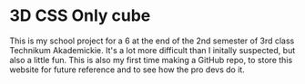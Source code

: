# 3D CSS Only cube
This is my school project for a 6 at the end of the 2nd semester of 3rd class Technikum Akademickie.
It's a lot more difficult than I initally suspected, but also a little fun.
This is also my first time making a GitHub repo, to store this website for future reference and to see how the pro devs do it.